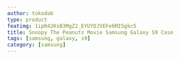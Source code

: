 ```yaml
---
author: tokodab
type: product
featimg: 1ipR42KsB3MgZ2_EYUYDJVEFe6MI5gkc5
title: Snoopy The Peanuts Movie Samsung Galaxy S9 Case
tags: [samsung, galaxy, s9]
category: [samsung]
---
```

